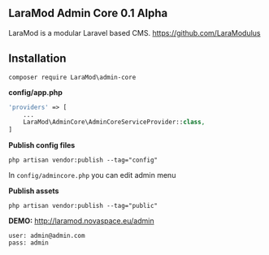 LaraMod Admin Core 0.1 Alpha
----------------------------
LaraMod is a modular Laravel based CMS.
https://github.com/LaraModulus

Installation
---------------
```
composer require LaraMod\admin-core
```
 **config/app.php**
 
```php 
'providers' => [
    ...
    LaraMod\AdminCore\AdminCoreServiceProvider::class,
]
```
**Publish config files**
```
php artisan vendor:publish --tag="config"
```
In `config/admincore.php` you can edit admin menu

**Publish assets**
```
php artisan vendor:publish --tag="public"
```
**DEMO:** http://laramod.novaspace.eu/admin
```
user: admin@admin.com
pass: admin
```